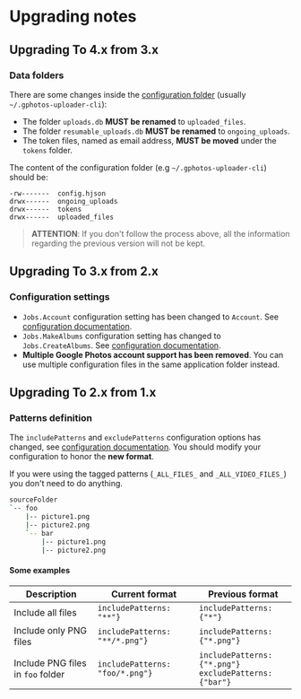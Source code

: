# Upgrading notes

## Upgrading To 4.x from 3.x

### Data folders
There are some changes inside the [configuration folder](https://gphotosuploader.github.io/gphotos-uploader-cli/#/getting-started?id=configure) (usually `~/.gphotos-uploader-cli`):

- The folder `uploads.db` **MUST be renamed** to `uploaded_files`.
- The folder `resumable_uploads.db` **MUST be renamed** to `ongoing_uploads`.
- The token files, named as email address, **MUST be moved** under the `tokens` folder.

The content of the configuration folder (e.g `~/.gphotos-uploader-cli`) should be:

```
-rw-------  config.hjson
drwx------  ongoing_uploads
drwx------  tokens
drwx------  uploaded_files
```

> **ATTENTION**: If you don't follow the process above, all the information regarding the previous version will not be kept.

## Upgrading To 3.x from 2.x

### Configuration settings
- `Jobs.Account` configuration setting has been changed to `Account`. See [configuration documentation](https://gphotosuploader.github.io/gphotos-uploader-cli/#/configuration).
- `Jobs.MakeAlbums` configuration setting has changed to `Jobs.CreateAlbums`. See [configuration documentation](https://gphotosuploader.github.io/gphotos-uploader-cli/#/configuration?id=createalbums).
- **Multiple Google Photos account support has been removed**. You can use multiple configuration files in the same application folder instead.

## Upgrading To 2.x from 1.x

### Patterns definition

The `includePatterns` and `excludePatterns` configuration options has changed, see [configuration documentation](https://gphotosuploader.github.io/gphotos-uploader-cli/#/configuration). You should modify your configuration to honor the **new format**.

If you were using the tagged patterns (`_ALL_FILES_` and `_ALL_VIDEO_FILES_`) you don't need to do anything. 

```bash
sourceFolder
`-- foo
    |-- picture1.png
    |-- picture2.png
    `-- bar
        |-- picture1.png
        |-- picture2.png
```
#### Some examples
Description | Current format | Previous format
----------- | -------------- | ---------------
Include all files | `includePatterns: "**"}` | `includePatterns: {"*"}`
Include only PNG files | `includePatterns: "**/*.png"}` | `includePatterns: {"*.png"}`
Include PNG files in `foo` folder | `includePatterns: "foo/*.png"}` | `includePatterns: {"*.png"}` <br> `excludePatterns: {"bar"}`
 
